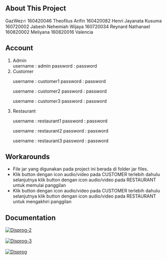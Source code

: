 ## About This Project
GazWez🔥
160420046 Theofilus Arifin
160420082 Henri Jayanata Kusuma
160720002 Jabesh Nehemiah Wijaya
160720034 Reynard Nathanael
160820002 Meliyana
160820016 Valencia

## Account
<ol>

<li>
Admin
</li>
username : admin
password : password

<li>
Customer
</li>
  
username : customer1
password : password

username : customer2
password : password

username : customer3
password : password

<li>
Restaurant
</li>
  
username : restaurant1
password : password

username : restaurant2
password : password

username : restaurant3
password : password

</ol>

## Workarounds

<ul>
  <li>
File jar yang digunakan pada project ini berada di folder jar files.
  </li>
  <li>
Klik button dengan icon audio/video pada CUSTOMER terlebih dahulu selanjutnya klik button dengan icon audio/video pada RESTAURANT untuk memulai panggilan
  </li>
  <li>
Klik button dengan icon audio/video pada CUSTOMER terlebih dahulu selanjutnya klik button dengan icon audio/video pada RESTAURANT untuk mengakhiri panggilan
  </li>
  
</ul>

## Documentation
<a href="https://postimages.org/" target="_blank"><img src="https://i.postimg.cc/g2BqVgzG/Disprog-2.png" alt="Disprog-2"/></a><br/><br/>
<a href="https://postimages.org/" target="_blank"><img src="https://i.postimg.cc/xC8wsxHg/Disprog-3.png" alt="Disprog-3"/></a><br/><br/>
<a href="https://postimages.org/" target="_blank"><img src="https://i.postimg.cc/s2TF4dBv/Disprog.png" alt="Disprog"/></a><br/><br/>


